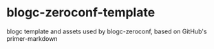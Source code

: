 # blogc-zeroconf-template
blogc template and assets used by blogc-zeroconf, based on GitHub's primer-markdown
